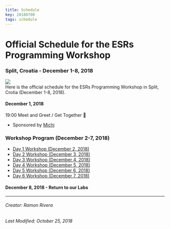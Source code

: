 ```yaml
---
title: Schedule
key: 20180700
tags: schedule
---
```


# Official Schedule for the ESRs Programming Workshop  
### Split, Croatia - December 1-8, 2018
![](https://i.imgur.com/KMVYY8O.png)  
Here is the official schedule for the ESRs Programming Workshop in Split, Crotia (December 1-8, 2018).   

#### December 1, 2018
19:00 Meet and Greet / Get Together :beers: 
- Sponsored by [Michi](https://www.palaeontologie.geowissenschaften.uni-muenchen.de/personen/wissenschaft/michael_eitel/index.html)

### Workshop Program (December 2-7, 2018)

- [Day 1 Workshop (December 2, 2018)](/Day1.md)
- [Day 2 Workshop (December 3, 2018)](/Day2.md)
- [Day 3 Workshop (December 4, 2018)](/Day3.md)
- [Day 4 Workshop (December 5, 2018)](/Day4.md)
- [Day 5 Workshop (December 6, 2018)](/Day5.md)
- [Day 6 Workshop (December 7, 2018)](/Day6.md)  

#### December 8, 2018 - Return to our Labs

---
###### Creator: Ramon Rivera  
###### Last Modified: October 25, 2018  
